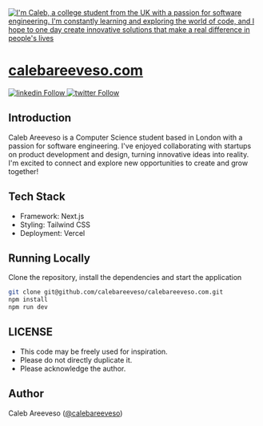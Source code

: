 <a href="http://calebareeveso.com/">
  <img alt="I'm Caleb, a college student from the UK with a passion for software engineering. I'm constantly learning and exploring the world of code, and I hope to one day create innovative solutions that make a real difference in people's lives" src="http://calebareeveso.com/static/images/calebareveso_banner.jpg">
  </a>
  <a href="http://calebareeveso.com/">
  <h1 align="left">calebareeveso.com</h1>
  </a>

<p align="left">
  <a href="https://linkedin.com/calebareeveso">
   <img alt="linkedin Follow" src="https://img.shields.io/twitter/follow/calebareeveso?color=3A3A3A&logo=linkedin&style=for-the-badge">
  </a>
  <a href="https://twitter.com/calebareeveso">
   <img alt="twitter Follow" src="https://img.shields.io/twitter/follow/calebareeveso?color=3A3A3A&logo=twitter&style=for-the-badge">
  </a>
</p>

## Introduction

Caleb Areeveso is a Computer Science student based in London with a passion for software engineering. I've enjoyed collaborating with startups on product development and design, turning innovative ideas into reality. I'm excited to connect and explore new opportunities to create and grow together!

## Tech Stack

- Framework: Next.js
- Styling: Tailwind CSS
- Deployment: Vercel

## Running Locally

Clone the repository, install the dependencies and start the application

```bash
git clone git@github.com/calebareeveso/calebareeveso.com.git
npm install
npm run dev
```

## LICENSE

- This code may be freely used for inspiration.
- Please do not directly duplicate it.
- Please acknowledge the author.

## Author

Caleb Areeveso ([@calebareeveso](https://twitter.com/calebareeveso))
